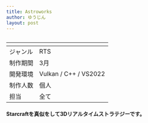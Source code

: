 ```yaml
---
title: Astroworks
author: ゆうじん
layout: post
---
```


<span class="image featured"><img src="https://yevgeniidimoglo.github.io/Portfolio/assets/images/img/Games/game5.png" alt="" /></span>

<div class="table-wrapper">
  <table>
    <thead>
      <tr>
        <th> </th>
        <th> </th>
      </tr>
    </thead>
    <tbody>
      <tr>
        <td>ジャンル</td>
        <td>RTS</td>
      </tr>
      <tr>
        <td>制作期間</td>
        <td>3月</td>
      </tr>
      <tr>
        <td>開発環境</td>
        <td>Vulkan / C++ / VS2022</td>
      </tr>
      <tr>
        <td>制作人数</td>
        <td>個人</td>
      </tr>
      <tr>
        <td>担当</td>
        <td>全て</td>
      </tr>
    </tbody>
  </table>
</div>

 <p>
    <h4>
    Starcraftを真似をして3Dリアルタイムストラテジーです。
    </h4>
  </p>